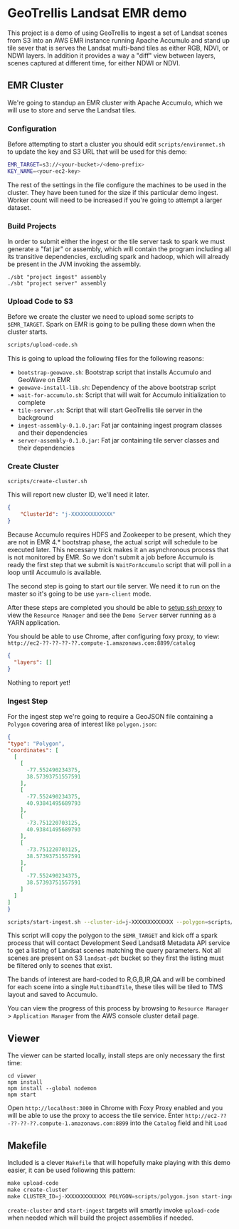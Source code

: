 # GeoTrellis Landsat EMR demo

This project is a demo of using GeoTrellis to ingest a set of Landsat scenes from S3 into an AWS EMR instance running Apache Accumulo and stand up tile sever that is serves the Landsat multi-band tiles as either RGB, NDVI, or NDWI layers. In addition it provides a way a "diff" view between layers, scenes captured at different time, for either NDWI or NDVI.

## EMR Cluster

We're going to standup an EMR cluster with Apache Accumulo, which we will use to store and serve the Landsat tiles.

### Configuration

Before attempting to start a cluster you should edit `scripts/environmet.sh` to update the key and S3 URL that will be used for this demo:

```sh
EMR_TARGET=s3://<your-bucket>/<demo-prefix>
KEY_NAME=<your-ec2-key>
```

The rest of the settings in the file configure the machines to be used in the cluster. They have been tuned for the size if this particular demo ingest. Worker count will need to be increased if you're going to attempt a larger dataset.

### Build Projects

In order to submit either the ingest or the tile server task to spark we must generate a "fat jar" or assembly, which will contain the program including all its transitive dependencies, excluding spark and hadoop, which will already be present in the JVM invoking the assembly.

```console
./sbt "project ingest" assembly
./sbt "project server" assembly
```

### Upload Code to S3

Before we create the cluster we need to upload some scripts to `$EMR_TARGET`. Spark on EMR is going to be pulling these down when the cluster starts.

```sh
scripts/upload-code.sh
```

This is going to upload the following files for the following reasons:
 - `bootstrap-geowave.sh`: Bootstrap script that installs Accumulo and GeoWave on EMR
 - `geowave-install-lib.sh`: Dependency of the above bootstrap script
 - `wait-for-accumulo.sh`: Script that will wait for Accumulo initialization to complete
 - `tile-server.sh`: Script that will start GeoTrellis tile server in the background
 - `ingest-assembly-0.1.0.jar`: Fat jar containing ingest program classes and their dependencies
 - `server-assembly-0.1.0.jar`: Fat jar containing tile server classes and their dependencies


### Create Cluster

```sh
scripts/create-cluster.sh
```

This will report new cluster ID, we'll need it later.

```json
{
    "ClusterId": "j-XXXXXXXXXXXXX"
}
```

Because Accumulo requires HDFS and Zookeeper to be present, which they are not in EMR 4.* bootstrap phase, the actual script will schedule to be executed later. This necessary trick makes it an asynchronous process that is not monitored by EMR. So we  don't submit a job before Accumulo is ready the first step that we submit is `WaitForAccumulo` script that will poll in a loop until Accumulo is available.

The second step is going to start our tile server. We need it to run on the master so it's going to be use `yarn-client` mode.

After these steps are completed you should be able to [setup ssh proxy](https://docs.aws.amazon.com/ElasticMapReduce/latest/ManagementGuide/emr-connect-master-node-proxy.html) to view the `Resource Manager` and see the `Demo Server` server running as a YARN application.

You should be able to use Chrome, after configuring foxy proxy, to view: `http://ec2-??-??-??-??.compute-1.amazonaws.com:8899/catalog`

```json
{
  "layers": []
}
```

Nothing to report yet!

### Ingest Step

For the ingest step we're going to require a GeoJSON file containing a `Polygon` covering area of interest like `polygon.json`:

```json
{
"type": "Polygon",
"coordinates": [
  [
    [
      -77.552490234375,
      38.57393751557591
    ],
    [
      -77.552490234375,
      40.93841495689793
    ],
    [
      -73.751220703125,
      40.93841495689793
    ],
    [
      -73.751220703125,
      38.57393751557591
    ],
    [
      -77.552490234375,
      38.57393751557591
    ]
  ]
]
}
```

```sh
scripts/start-ingest.sh --cluster-id=j-XXXXXXXXXXXXX --polygon=scripts/polygon.json
```

This script will copy the polygon to the `$EMR_TARGET` and kick off a spark process that will contact Development Seed Landsat8 Metadata API service to get a listing of Landsat scenes matching the query parameters. Not all scenes are present on S3 `landsat-pdt` bucket so they first the listing must be filtered only to scenes that exist.

The bands of interest are hard-coded to R,G,B,IR,QA and will be combined for each scene into a single `MultibandTile`, these tiles will be tiled to TMS layout and saved to Accumulo.

You can view the progress of this process by browsing to `Resource Manager` > `Application Manager` from the AWS console cluster detail page.

## Viewer

The viewer can be started locally, install steps are only necessary the first time:

```
cd viewer
npm install
npm install --global nodemon
npm start
```

Open `http://localhost:3000` in Chrome with Foxy Proxy enabled and you will be able to use the proxy to access the tile service.
Enter `http://ec2-??-??-??-??.compute-1.amazonaws.com:8899` into the `Catalog` field and hit `Load`


## Makefile

Included is a clever `Makefile` that will hopefully make playing with this demo easier, it can be used following this pattern:

```s
make upload-code
make create-cluster
make CLUSTER_ID=j-XXXXXXXXXXXXX POLYGON=scripts/polygon.json start-ingest
```

`create-cluster` and `start-ingest` targets will smartly invoke `upload-code` when needed which will build the project assemblies if needed.
